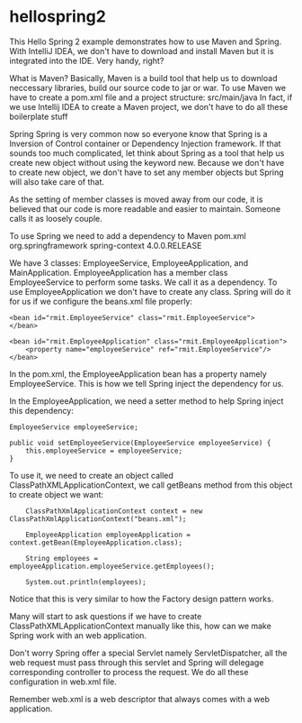 # hellospring2

This Hello Spring 2 example demonstrates how to use Maven and Spring. With IntelliJ IDEA, we don't have to download and install Maven but it is integrated into the IDE. Very handy, right?

What is Maven? 
Basically, Maven is a build tool that help us to download neccessary libraries, build our source code to jar or war.
To use Maven we have to create a pom.xml file and a project structure: src/main/java
In fact, if we use Intellij IDEA to create a Maven project, we don't have to do all these boilerplate stuff

Spring
Spring is very common now so everyone know that Spring is a Inversion of Control container or Dependency Injection framework. If that sounds too much complicated, let think about Spring as a tool that help us create new object without using the keyword new. Because we don't have to create new object, we don't have to set any member objects but Spring will also take care of that.

As the setting of member classes is moved away from our code, it is believed that our code is more readable and easier to maintain. Someone calls it as loosely couple. 

To use Spring we need to add a dependency to Maven pom.xml
        <dependency>
            <groupId>org.springframework</groupId>
            <artifactId>spring-context</artifactId>
            <version>4.0.0.RELEASE</version>
        </dependency>

We have 3 classes: EmployeeService, EmployeeApplication, and MainApplication. 
EmployeeApplication has a member class EmployeeService to perform some tasks. We call it as a dependency.
To use EmployeeApplication we don't have to create any class. Spring will do it for us if we configure the beans.xml file properly:

<?xml version = "1.0" encoding = "UTF-8"?>
<beans xmlns = "http://www.springframework.org/schema/beans"
       xmlns:xsi = "http://www.w3.org/2001/XMLSchema-instance"
       xsi:schemaLocation = "http://www.springframework.org/schema/beans
   http://www.springframework.org/schema/beans/spring-beans-3.0.xsd">

    <bean id="rmit.EmployeeService" class="rmit.EmployeeService">
    </bean>
    
    <bean id="rmit.EmployeeApplication" class="rmit.EmployeeApplication">
        <property name="employeeService" ref="rmit.EmployeeService"/>
    </bean>
</beans>

In the pom.xml, the EmployeeApplication bean has a property namely EmployeeService. This is how we tell Spring inject the dependency for us. 

In the EmployeeApplication, we need a setter method to help Spring inject this dependency:

    EmployeeService employeeService;

    public void setEmployeeService(EmployeeService employeeService) {
        this.employeeService = employeeService;
    }
    
 To use it, we need to create an object called ClassPathXMLApplicationContext, we call getBeans method from this object to create object we want:
 
        ClassPathXmlApplicationContext context = new ClassPathXmlApplicationContext("beans.xml");

        EmployeeApplication employeeApplication = context.getBean(EmployeeApplication.class);

        String employees = employeeApplication.employeeService.getEmployees();

        System.out.println(employees);
        
  Notice that this is very similar to how the Factory design pattern works.
  
  Many will start to ask questions if we have to create ClassPathXMLApplicationContext manually like this, how can we make Spring work with an web application. 
  
  Don't worry Spring offer a special Servlet namely ServletDispatcher, all the web request must pass through this servlet and Spring will delegage corresponding controller to process the request. We do all these configuration in web.xml file.
  
  Remember web.xml is a web descriptor that always comes with a web application.
